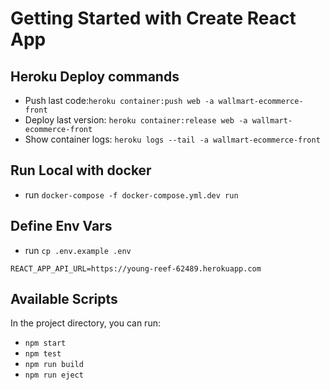 # Getting Started with Create React App

## Heroku Deploy commands

- Push last code:`heroku container:push web -a wallmart-ecommerce-front`
- Deploy last version: `heroku container:release web -a wallmart-ecommerce-front`
- Show container logs: `heroku logs --tail -a wallmart-ecommerce-front`

## Run Local with docker

- run `docker-compose -f docker-compose.yml.dev run`

## Define Env Vars

- run `cp .env.example .env`

```env
REACT_APP_API_URL=https://young-reef-62489.herokuapp.com
```

## Available Scripts

In the project directory, you can run:

- `npm start`
- `npm test`
- `npm run build`
- `npm run eject`
